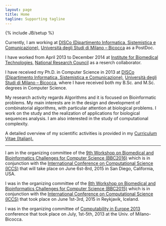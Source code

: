 ```yaml
---
layout: page
title: Home
tagline: Supporting tagline
---
```

{% include JB/setup %}

Currently, I am working at [DISCo (Dipartimento Informatica, Sistemistica e Comunicazione)](http://www.disco.unimib.it/), [Università degli Studi di Milano – Bicocca](http://www.unimib.it/) as a PostDoc.

I have worked from April 2013 to December 2014 at [Institute for Biomedical Technologies](http://www.itb.cnr.it/), [National Research Council](http://www.cnr.it/) as a reserch collaborator.

I have received my Ph.D. in Computer Science in 2013 at [DISCo (Dipartimento Informatica, Sistemistica e Comunicazione)](http://www.disco.unimib.it/), [Università degli Studi di Milano – Bicocca](http://www.unimib.it/), where I have received both my B.Sc. and M.Sc. degrees in Computer Science.

My research activity regards Algorithms and it is focused on Bioinformatic problems. My main interests are in the design and development of combinatorial algorithms, with particular attention at biological problems. I work on the study and the realization of applications for biological sequences analysis. I am also interested in the study of computational complexity.

A detailed overview of my scientific activities is provided in my [Curriculum Vitae (Italian).](./data/Stefano_Beretta_CV.pdf)

---
I am in the organizing committee of the [9th Workshop on Biomedical and Bioinformatics Challenges for Computer Science (BBC2016)](https://bbc2016workshop.wordpress.com/) which is in conjunction with the [International Conference on Computational Science (ICCS)](http://www.iccs-meeting.org/iccs2016/) that will take place on June 6st-8rd, 2015 in San Diego, California, USA.

I was in the organizing committee of the [8th Workshop on Biomedical and Bioinformatics Challenges for Computer Science (BBC2015)](https://bbc2015.wordpress.com/) which is in conjunction with the [International Conference on Computational Science (ICCS)](http://www.iccs-meeting.org/iccs2015/) that took place on June 1st-3rd, 2015 in Reykjavik, Iceland.

I was in the organizing committee of [Computability in Europe 2013](http://cie2013.disco.unimib.it/) conference that took place on July, 1st-5th, 2013 at the Univ. of Milano-Bicocca.
